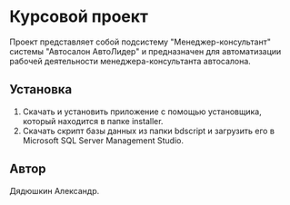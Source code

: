 # Курсовой проект
Проект представляет собой подсистему "Менеджер-консультант" системы "Автосалон АвтоЛидер" и предназначен для автоматизации рабочей деятельности менеджера-консультанта автосалона.
## Установка
1. Скачать и установить приложение с помощью установщика, который находится в папке installer.
2. Скачать скрипт базы данных из папки bdscript и загрузить его в  Microsoft SQL Server Management Studio. 
## Автор
Дядюшкин Александр.
